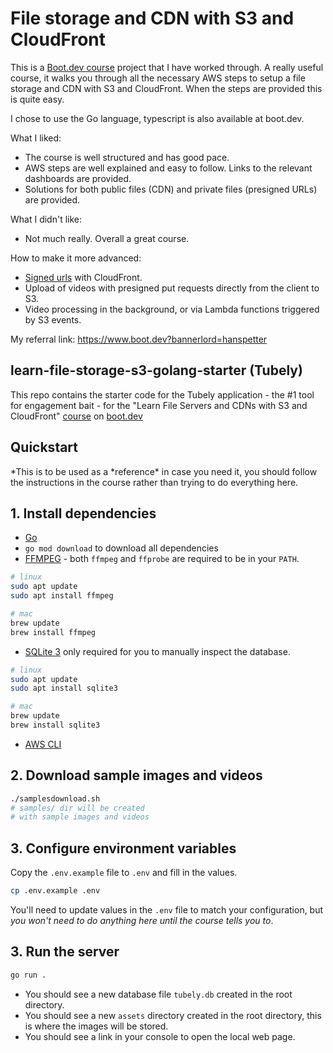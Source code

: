 # File storage and CDN with S3 and CloudFront

This is a [Boot.dev course](https://www.boot.dev/courses/learn-file-servers-s3-cloudfront-golang) project that I have worked through. A really useful course, it walks you through all the necessary AWS steps to setup a file storage and CDN with S3 and CloudFront. When the steps are provided this is quite easy.

I chose to use the Go language, typescript is also available at boot.dev.

What I liked:

- The course is well structured and has good pace.
- AWS steps are well explained and easy to follow. Links to the relevant dashboards are provided.
- Solutions for both public files (CDN) and private files (presigned URLs) are provided.

What I didn't like:

- Not much really. Overall a great course.

How to make it more advanced:

- [Signed urls](https://www.boot.dev/courses/learn-file-servers-s3-cloudfront-golang/lessons/signed-urls) with CloudFront.
- Upload of videos with presigned put requests directly from the client to S3.
- Video processing in the background, or via Lambda functions triggered by S3 events.

My referral link: https://www.boot.dev?bannerlord=hanspetter

## learn-file-storage-s3-golang-starter (Tubely)

This repo contains the starter code for the Tubely application - the #1 tool for engagement bait - for the "Learn File Servers and CDNs with S3 and CloudFront" [course](https://www.boot.dev/courses/learn-file-servers-s3-cloudfront-golang) on [boot.dev](https://www.boot.dev)

## Quickstart

*This is to be used as a *reference\* in case you need it, you should follow the instructions in the course rather than trying to do everything here.

## 1. Install dependencies

- [Go](https://golang.org/doc/install)
- `go mod download` to download all dependencies
- [FFMPEG](https://ffmpeg.org/download.html) - both `ffmpeg` and `ffprobe` are required to be in your `PATH`.

```bash
# linux
sudo apt update
sudo apt install ffmpeg

# mac
brew update
brew install ffmpeg
```

- [SQLite 3](https://www.sqlite.org/download.html) only required for you to manually inspect the database.

```bash
# linux
sudo apt update
sudo apt install sqlite3

# mac
brew update
brew install sqlite3
```

- [AWS CLI](https://docs.aws.amazon.com/cli/latest/userguide/getting-started-install.html)

## 2. Download sample images and videos

```bash
./samplesdownload.sh
# samples/ dir will be created
# with sample images and videos
```

## 3. Configure environment variables

Copy the `.env.example` file to `.env` and fill in the values.

```bash
cp .env.example .env
```

You'll need to update values in the `.env` file to match your configuration, but _you won't need to do anything here until the course tells you to_.

## 3. Run the server

```bash
go run .
```

- You should see a new database file `tubely.db` created in the root directory.
- You should see a new `assets` directory created in the root directory, this is where the images will be stored.
- You should see a link in your console to open the local web page.
